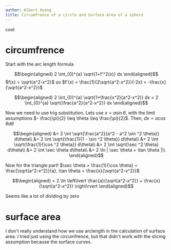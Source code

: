 ```yaml
---
author: Albert Huang
title: Circumfrence of a circle and Surface Area of a sphere
---
```


cool

# circumfrence

Start with the arc length formula

$$\begin{aligned}
  2 \int_{0}^{a} \sqrt{1+f'^2(x)} dx
  \end{aligned}$$ $f(x) = \sqrt{a^2-x^2}$ so
$f'(x) = \frac{1}{2\sqrt{a^2-x^2}}(-2x) = -\frac{x}{\sqrt{a^2-x^2}}$

$$\begin{aligned}
  2 \int_{0}^{a} \sqrt{1+\frac{x^2}{a^2-x^2}} dx = 2 \int_{0}^{a} \sqrt{\frac{a^2}{a^2-x^2}} dx
  \end{aligned}$$

Now we need to use trig substitution. Lets use $x = a \sin \theta$, with
the limit assumptions $- \frac{\pi}{2} \leq \theta \leq  \frac{\pi}{2}$.
Then, $dx = a \cos  \theta d\theta$

$$\begin{aligned}
  &= 2 \int \sqrt{\frac{a^2}{a^2 - a^2 \sin  ^2 \theta}} d\theta\\
  &= 2 \int \sqrt{\frac{1}{1 - \sin  ^2 \theta}} d\theta\\
  &= 2 \int \sqrt{\frac{1}{\cos  ^2 \theta}} d\theta\\
  &= 2 \int \sqrt{\sec ^2 \theta} d\theta\\
  &= 2 \int \sec  \theta d\theta\\
  &= 2 \ln  | \sec \theta + \tan  \theta |\\
  \end{aligned}$$

Now for the triangle part!
$\sec \theta = \frac{1}{\cos \theta} = \frac{\sqrt{a^2-x^2}}{a}, \tan \theta = \frac{x}{\sqrt{a^2-x^2}}$

$$\begin{aligned}
  = 2 \ln  \left\lvert \frac{a}{\sqrt{a^2-x^2}} + \frac{x}{\sqrt{a^2-x^2}} \right\rvert
  \end{aligned}$$

Seems like a lot of dividing by zero

# surface area

I don\'t really understand how we use arclength in the calculation of
surface area. I tried just using the circumfrence, but that didn\'t work
with the slicing assumption because the surface curves.
